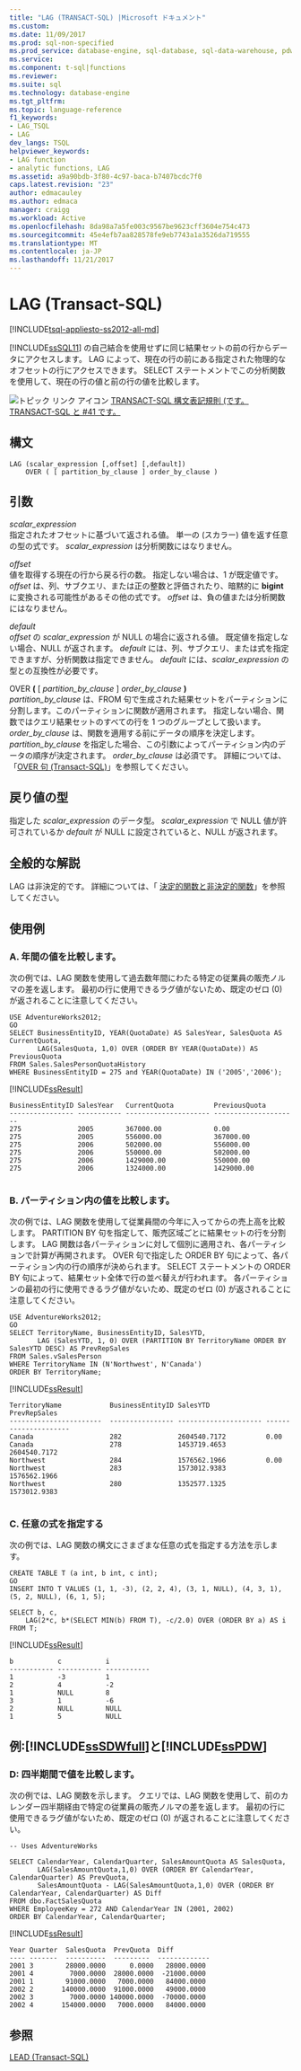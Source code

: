 ```yaml
---
title: "LAG (TRANSACT-SQL) |Microsoft ドキュメント"
ms.custom: 
ms.date: 11/09/2017
ms.prod: sql-non-specified
ms.prod_service: database-engine, sql-database, sql-data-warehouse, pdw
ms.service: 
ms.component: t-sql|functions
ms.reviewer: 
ms.suite: sql
ms.technology: database-engine
ms.tgt_pltfrm: 
ms.topic: language-reference
f1_keywords:
- LAG_TSQL
- LAG
dev_langs: TSQL
helpviewer_keywords:
- LAG function
- analytic functions, LAG
ms.assetid: a9a90bdb-3f80-4c97-baca-b7407bcdc7f0
caps.latest.revision: "23"
author: edmacauley
ms.author: edmaca
manager: craigg
ms.workload: Active
ms.openlocfilehash: 8da98a7a5fe003c9567be9623cff3604e754c473
ms.sourcegitcommit: 45e4efb7aa828578fe9eb7743a1a3526da719555
ms.translationtype: MT
ms.contentlocale: ja-JP
ms.lasthandoff: 11/21/2017
---
```

# <a name="lag-transact-sql"></a>LAG (Transact-SQL)
[!INCLUDE[tsql-appliesto-ss2012-all-md](../../includes/tsql-appliesto-ss2012-all-md.md)]

  [!INCLUDE[ssSQL11](../../includes/sssql11-md.md)] の自己結合を使用せずに同じ結果セットの前の行からデータにアクセスします。 LAG によって、現在の行の前にある指定された物理的なオフセットの行にアクセスできます。 SELECT ステートメントでこの分析関数を使用して、現在の行の値と前の行の値を比較します。  
  
 ![トピック リンク アイコン](../../database-engine/configure-windows/media/topic-link.gif "トピック リンク アイコン") [TRANSACT-SQL 構文表記規則 &#40;です。TRANSACT-SQL と #41 です。](../../t-sql/language-elements/transact-sql-syntax-conventions-transact-sql.md)  
  
## <a name="syntax"></a>構文  
  
```  
LAG (scalar_expression [,offset] [,default])  
    OVER ( [ partition_by_clause ] order_by_clause )  
```  
  
## <a name="arguments"></a>引数  
 *scalar_expression*  
 指定されたオフセットに基づいて返される値。 単一の (スカラー) 値を返す任意の型の式です。 *scalar_expression* は分析関数にはなりません。  
  
 *offset*  
 値を取得する現在の行から戻る行の数。 指定しない場合は、1 が既定値です。 *offset* は、列、サブクエリ、または正の整数と評価されたり、暗黙的に **bigint** に変換される可能性があるその他の式です。 *offset* は、負の値または分析関数にはなりません。  
  
 *default*  
 *offset* の *scalar_expression* が NULL の場合に返される値。 既定値を指定しない場合、NULL が返されます。 *default* には、列、サブクエリ、または式を指定できますが、分析関数は指定できません。 *default* には、*scalar_expression* の型との互換性が必要です。  
  
 OVER **(** [ *partition_by_clause* ] *order_by_clause* **)**  
 *partition_by_clause* は、FROM 句で生成された結果セットをパーティションに分割します。このパーティションに関数が適用されます。 指定しない場合、関数ではクエリ結果セットのすべての行を 1 つのグループとして扱います。 *order_by_clause* は、関数を適用する前にデータの順序を決定します。 *partition_by_clause* を指定した場合、この引数によってパーティション内のデータの順序が決定されます。 *order_by_clause* は必須です。 詳細については、「[OVER 句 &#40;Transact-SQL&#41;](../../t-sql/queries/select-over-clause-transact-sql.md)」を参照してください。  
  
## <a name="return-types"></a>戻り値の型  
 指定した *scalar_expression* のデータ型。 *scalar_expression* で NULL 値が許可されているか *default* が NULL に設定されていると、NULL が返されます。  
  
## <a name="general-remarks"></a>全般的な解説  
 LAG は非決定的です。 詳細については、「 [決定的関数と非決定的関数](../../relational-databases/user-defined-functions/deterministic-and-nondeterministic-functions.md)」を参照してください。  
  
## <a name="examples"></a>使用例  
  
### <a name="a-compare-values-between-years"></a>A. 年間の値を比較します。  
 次の例では、LAG 関数を使用して過去数年間にわたる特定の従業員の販売ノルマの差を返します。 最初の行に使用できるラグ値がないため、既定のゼロ (0) が返されることに注意してください。  
  
```t-sql   
USE AdventureWorks2012;  
GO  
SELECT BusinessEntityID, YEAR(QuotaDate) AS SalesYear, SalesQuota AS CurrentQuota,   
       LAG(SalesQuota, 1,0) OVER (ORDER BY YEAR(QuotaDate)) AS PreviousQuota  
FROM Sales.SalesPersonQuotaHistory  
WHERE BusinessEntityID = 275 and YEAR(QuotaDate) IN ('2005','2006');  
```  
  
 [!INCLUDE[ssResult](../../includes/ssresult-md.md)]  
  
```    
BusinessEntityID SalesYear   CurrentQuota          PreviousQuota  
---------------- ----------- --------------------- ---------------------  
275              2005        367000.00             0.00  
275              2005        556000.00             367000.00  
275              2006        502000.00             556000.00  
275              2006        550000.00             502000.00  
275              2006        1429000.00            550000.00  
275              2006        1324000.00            1429000.00  
  
```  
  
### <a name="b-compare-values-within-partitions"></a>B. パーティション内の値を比較します。  
 次の例では、LAG 関数を使用して従業員間の今年に入ってからの売上高を比較します。 PARTITION BY 句を指定して、販売区域ごとに結果セットの行を分割します。 LAG 関数は各パーティションに対して個別に適用され、各パーティションで計算が再開されます。 OVER 句で指定した ORDER BY 句によって、各パーティション内の行の順序が決められます。 SELECT ステートメントの ORDER BY 句によって、結果セット全体で行の並べ替えが行われます。 各パーティションの最初の行に使用できるラグ値がないため、既定のゼロ (0) が返されることに注意してください。  
  
```t-sql   
USE AdventureWorks2012;  
GO  
SELECT TerritoryName, BusinessEntityID, SalesYTD,   
       LAG (SalesYTD, 1, 0) OVER (PARTITION BY TerritoryName ORDER BY SalesYTD DESC) AS PrevRepSales  
FROM Sales.vSalesPerson  
WHERE TerritoryName IN (N'Northwest', N'Canada')   
ORDER BY TerritoryName;  
```  
  
 [!INCLUDE[ssResult](../../includes/ssresult-md.md)]  
  
```    
TerritoryName            BusinessEntityID SalesYTD              PrevRepSales  
-----------------------  ---------------- --------------------- ---------------------  
Canada                   282              2604540.7172          0.00  
Canada                   278              1453719.4653          2604540.7172  
Northwest                284              1576562.1966          0.00  
Northwest                283              1573012.9383          1576562.1966  
Northwest                280              1352577.1325          1573012.9383  
  
```  
  
### <a name="c-specifying-arbitrary-expressions"></a>C. 任意の式を指定する  
 次の例では、LAG 関数の構文にさまざまな任意の式を指定する方法を示します。  
  
```t-sql   
CREATE TABLE T (a int, b int, c int);   
GO  
INSERT INTO T VALUES (1, 1, -3), (2, 2, 4), (3, 1, NULL), (4, 3, 1), (5, 2, NULL), (6, 1, 5);   
  
SELECT b, c,   
    LAG(2*c, b*(SELECT MIN(b) FROM T), -c/2.0) OVER (ORDER BY a) AS i  
FROM T;  
```  
  
 [!INCLUDE[ssResult](../../includes/ssresult-md.md)]  
  
```  
b           c           i  
----------- ----------- -----------  
1           -3          1  
2           4           -2  
1           NULL        8  
3           1           -6  
2           NULL        NULL  
1           5           NULL  
```  
  
## <a name="examples-includesssdwfullincludessssdwfull-mdmd-and-includesspdwincludessspdw-mdmd"></a>例:[!INCLUDE[ssSDWfull](../../includes/sssdwfull-md.md)]と[!INCLUDE[ssPDW](../../includes/sspdw-md.md)]  
  
### <a name="d-compare-values-between-quarters"></a>D: 四半期間で値を比較します。  
 次の例では、LAG 関数を示します。 クエリでは、LAG 関数を使用して、前のカレンダー四半期経由で特定の従業員の販売ノルマの差を返します。 最初の行に使用できるラグ値がないため、既定のゼロ (0) が返されることに注意してください。  
  
```t-sql   
-- Uses AdventureWorks  
  
SELECT CalendarYear, CalendarQuarter, SalesAmountQuota AS SalesQuota,  
       LAG(SalesAmountQuota,1,0) OVER (ORDER BY CalendarYear, CalendarQuarter) AS PrevQuota,  
       SalesAmountQuota - LAG(SalesAmountQuota,1,0) OVER (ORDER BY CalendarYear, CalendarQuarter) AS Diff  
FROM dbo.FactSalesQuota  
WHERE EmployeeKey = 272 AND CalendarYear IN (2001, 2002)  
ORDER BY CalendarYear, CalendarQuarter;   
```  
  
 [!INCLUDE[ssResult](../../includes/ssresult-md.md)]  
  
 ```
Year Quarter  SalesQuota  PrevQuota  Diff  
---- -------  ----------  ---------  -------------  
2001 3        28000.0000      0.0000   28000.0000  
2001 4         7000.0000  28000.0000  -21000.0000  
2001 1        91000.0000   7000.0000   84000.0000  
2002 2       140000.0000  91000.0000   49000.0000  
2002 3         7000.0000 140000.0000  -70000.0000  
2002 4       154000.0000   7000.0000   84000.0000
```  
  
## <a name="see-also"></a>参照  
 [LEAD &#40;Transact-SQL&#41;](../../t-sql/functions/lead-transact-sql.md)  
  
  


